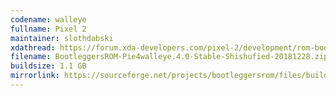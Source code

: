 ```yaml
---
codename: walleye
fullname: Pixel 2
maintainer: slothdabski
xdathread: https://forum.xda-developers.com/pixel-2/development/rom-bootleggersrom-4-0-stable-t3884138
filename: BootleggersROM-Pie4walleye.4.0-Stable-Shishufied-20181228.zip
buildsize: 1.1 GB
mirrorlink: https://sourceforge.net/projects/bootleggersrom/files/builds/walleye/
---
```

